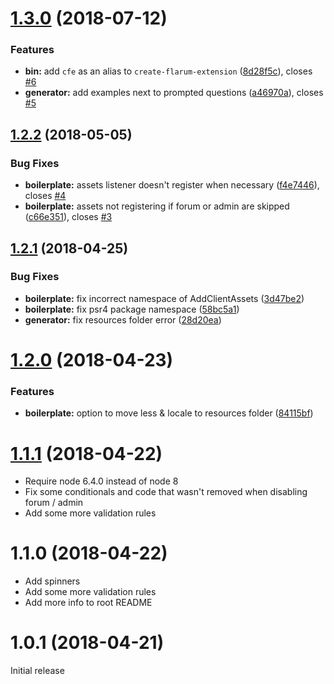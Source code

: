<a name="1.3.0"></a>
# [1.3.0](https://github.com/ReFlar/extension-generator/compare/v1.2.2...v1.3.0) (2018-07-12)


### Features

* **bin:** add `cfe` as an alias to `create-flarum-extension` ([8d28f5c](https://github.com/ReFlar/extension-generator/commit/8d28f5c)), closes [#6](https://github.com/ReFlar/extension-generator/issues/6)
* **generator:** add examples next to prompted questions ([a46970a](https://github.com/ReFlar/extension-generator/commit/a46970a)), closes [#5](https://github.com/ReFlar/extension-generator/issues/5)



<a name="1.2.2"></a>
## [1.2.2](https://github.com/ReFlar/extension-generator/compare/v1.2.1...v1.2.2) (2018-05-05)


### Bug Fixes

* **boilerplate:** assets listener doesn't register when necessary ([f4e7446](https://github.com/ReFlar/extension-generator/commit/f4e7446)), closes [#4](https://github.com/ReFlar/extension-generator/issues/4)
* **boilerplate:** assets not registering if forum or admin are skipped ([c66e351](https://github.com/ReFlar/extension-generator/commit/c66e351)), closes [#3](https://github.com/ReFlar/extension-generator/issues/3)



<a name="1.2.1"></a>
## [1.2.1](https://github.com/ReFlar/extension-generator/compare/v1.2.0...v1.2.1) (2018-04-25)


### Bug Fixes

* **boilerplate:** fix incorrect namespace of AddClientAssets ([3d47be2](https://github.com/ReFlar/extension-generator/commit/3d47be2))
* **boilerplate:** fix psr4 package namespace ([58bc5a1](https://github.com/ReFlar/extension-generator/commit/58bc5a1))
* **generator:** fix resources folder error ([28d20ea](https://github.com/ReFlar/extension-generator/commit/28d20ea))



<a name="1.2.0"></a>
# [1.2.0](https://github.com/ReFlar/extension-generator/compare/v1.1.1...v1.2.0) (2018-04-23)


### Features

* **boilerplate:** option to move less & locale to resources folder ([84115bf](https://github.com/ReFlar/extension-generator/commit/84115bf))


<a name="1.1.1"></a>
# [1.1.1](https://github.com/ReFlar/extension-generator/compare/v1.1.0...v1.1.1) (2018-04-22)

* Require node 6.4.0 instead of node 8
* Fix some conditionals and code that wasn't removed when disabling forum / admin
* Add some more validation rules

<a name="1.1.0"></a>
# 1.1.0 (2018-04-22)

* Add spinners
* Add some more validation rules
* Add more info to root README

<a name="1.0.1"></a>
# 1.0.1 (2018-04-21)

Initial release
